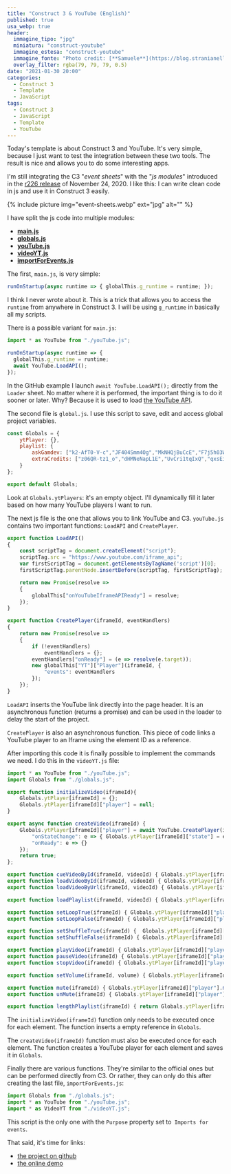 ```yaml
---
title: "Construct 3 & YouTube (English)"
published: true
usa_webp: true
header:
  immagine_tipo: "jpg"
  miniatura: "construct-youtube"
  immagine_estesa: "construct-youtube"
  immagine_fonte: "Photo credit: [**Samuele**](https://blog.stranianelli.com/)"
  overlay_filter: rgba(79, 79, 79, 0.5)
date: "2021-01-30 20:00"
categories:
  - Construct 3
  - Template
  - JavaScript
tags:
  - Construct 3
  - JavaScript
  - Template
  - YouTube
---
```


Today's template is about Construct 3 and YouTube. It's very simple, because I just want to test the integration between these two tools. The result is nice and allows you to do some interesting apps.

I'm still integrating the C3 "_event sheets_" with the "_js modules_" introduced in the [r226 release](https://www.construct.net/en/make-games/releases/beta/r226) of November 24, 2020. I like this: I can write clean code in js and use it in Construct 3 easily.

{% include picture img="event-sheets.webp" ext="jpg" alt="" %}

I have split the js code into multiple modules:
- [**main.js**](https://github.com/el3um4s/construct-demo/blob/master/javascript/007-youtube/source/files/scripts/main.js)
- [**globals.js**](https://github.com/el3um4s/construct-demo/blob/master/javascript/007-youtube/source/files/scripts/globals.js)
- [**youTube.js**](https://github.com/el3um4s/construct-demo/blob/master/javascript/007-youtube/source/files/scripts/youtube.js)
- [**videoYT.js**](https://github.com/el3um4s/construct-demo/blob/master/javascript/007-youtube/source/files/scripts/videoyt.js)
- [**importForEvents.js**](https://github.com/el3um4s/construct-demo/blob/master/javascript/007-youtube/source/files/scripts/importforevents.js)

The first, `main.js`, is very simple:

```js
runOnStartup(async runtime => {	globalThis.g_runtime = runtime; });
```

I think I never wrote about it. This is a trick that allows you to access the `runtime` from anywhere in Construct 3. I will be using `g_runtime` in basically all my scripts.

There is a possible variant for `main.js`:

```js
import * as YouTube from "./youTube.js";

runOnStartup(async runtime => {
  globalThis.g_runtime = runtime;
  await YouTube.LoadAPI();
});
```

In the GitHub example I launch `await YouTube.LoadAPI();` directly from the `Loader` sheet. No matter where it is performed, the important thing is to do it sooner or later. Why? Because it is used to load [the YouTube API](https://developers.google.com/youtube/iframe_api_reference).

The second file is `global.js`. I use this script to save, edit and access global project variables.

```js
const Globals = {
	ytPlayer: {},
	playlist: {
		askGamdev: ["k2-AfT0-V-c","JF404Smm4Og","MkNHQjBuCcE","F7j5h03W3CA","kFqpgqn1dEk","0V2d2S9j5Og","rzwJZC3cGlw", "oTm5cxZEdmU", "xkH5NemDPSY", "CxI-ptHu3rQ", "wxM7hsydzdQ", "onvs1ib98R"],
		extraCredits: ["z06QR-tz1_o","dHMNeNapL1E","UvCri1tqIxQ","qxsEimJ_3bM","2xfxx27HbM4","rDjrOaoHz9s"]
	}
};

export default Globals;
```

Look at `Globals.ytPlayers`: it's an empty object. I'll dynamically fill it later based on how many YouTube players I want to run.

The next js file is the one that allows you to link YouTube and C3. `youTube.js` contains two important functions: `LoadAPI` and `CreatePlayer`.

```js
export function LoadAPI()
{
	const scriptTag = document.createElement("script");
	scriptTag.src = "https://www.youtube.com/iframe_api";
	var firstScriptTag = document.getElementsByTagName('script')[0];
	firstScriptTag.parentNode.insertBefore(scriptTag, firstScriptTag);

	return new Promise(resolve =>
	{
		globalThis["onYouTubeIframeAPIReady"] = resolve;
	});
}

export function CreatePlayer(iframeId, eventHandlers)
{
	return new Promise(resolve =>
	{
		if (!eventHandlers)
			eventHandlers = {};		
		eventHandlers["onReady"] = (e => resolve(e.target));
		new globalThis["YT"]["Player"](iframeId, {
			"events": eventHandlers
		});
	});
}
```


`LoadAPI` inserts the YouTube link directly into the page header. It is an asynchronous function (returns a promise) and can be used in the loader to delay the start of the project.

`CreatePlayer` is also an asynchronous function. This piece of code links a YouTube player to an Iframe using the element ID as a reference.

After importing this code it is finally possible to implement the commands we need. I do this in the `videoYT.js` file:

```js
import * as YouTube from "./youTube.js";
import Globals from "./globals.js";

export function initializeVideo(iframeId){
	Globals.ytPlayer[iframeId] = {};
	Globals.ytPlayer[iframeId]["player"] = null;
}

export async function createVideo(iframeId) {
	Globals.ytPlayer[iframeId]["player"] = await YouTube.CreatePlayer(iframeId, {
		"onStateChange": e => { Globals.ytPlayer[iframeId]["state"] = e.data; },
		"onReady": e => {}
	});
	return true;
};

export function cueVideoById(iframeId, videoId) { Globals.ytPlayer[iframeId]["player"].cueVideoById(videoId); }
export function loadVideoById(iframeId, videoId) { Globals.ytPlayer[iframeId]["player"].loadVideoById(videoId); }
export function loadVideoByUrl(iframeId, videoId) {	Globals.ytPlayer[iframeId]["player"].loadVideoByUrl(videoId); }

export function loadPlaylist(iframeId, videoId) { Globals.ytPlayer[iframeId]["player"].loadPlaylist(Globals.playlist[videoId]); }

export function setLoopTrue(iframeId) {	Globals.ytPlayer[iframeId]["player"].setLoop(true); }
export function setLoopFalse(iframeId) { Globals.ytPlayer[iframeId]["player"].setLoop(false); }

export function setShuffleTrue(iframeId) {	Globals.ytPlayer[iframeId]["player"].setShuffle(true); }
export function setShuffleFalse(iframeId) { Globals.ytPlayer[iframeId]["player"].setShuffle(false); }

export function playVideo(iframeId) { Globals.ytPlayer[iframeId]["player"].playVideo(); }
export function pauseVideo(iframeId) { Globals.ytPlayer[iframeId]["player"].pauseVideo(); }
export function stopVideo(iframeId) { Globals.ytPlayer[iframeId]["player"].stopVideo(); }

export function setVolume(iframeId, volume) { Globals.ytPlayer[iframeId]["player"].setVolume(volume); }

export function mute(iframeId) { Globals.ytPlayer[iframeId]["player"].mute(); }
export function unMute(iframeId) { Globals.ytPlayer[iframeId]["player"].unMute(); }

export function lengthPlaylist(iframeId) { return Globals.ytPlayer[iframeId]["player"].getPlaylist().length; }
```

The `initializeVideo(iframeId)` function only needs to be executed once for each element. The function inserts a empty reference in `Globals`.

The `createVideo(iframeId)` function must also be executed once for each element. The function creates a YouTube player for each element and saves it in `Globals`.

Finally there are various functions. They're similar to the official ones but can be performed directly from C3. Or rather, they can only do this after creating the last file, `importForEvents.js`:

```js
import Globals from "./globals.js";
import * as YouTube from "./youTube.js";
import * as VideoYT from "./videoYT.js";
```

This script is the only one with the `Purpose` property set to` Imports for events`.

That said, it's time for links:

- [the project on github](https://github.com/el3um4s/construct-demo)
- [the online demo](https://c3demo.stranianelli.com/javascript/007-youtube/demo/)
